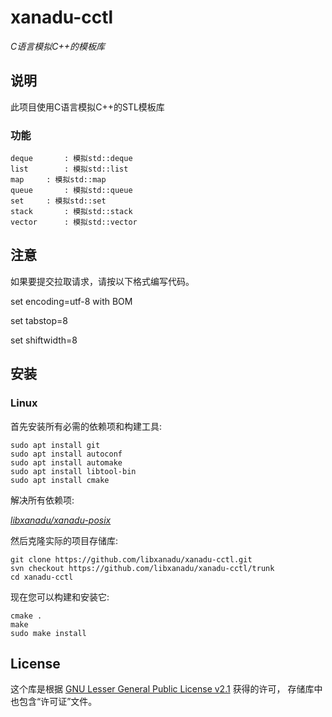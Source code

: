 # xanadu-cctl
*C语言模拟C++的模板库*



## 说明
此项目使用C语言模拟C++的STL模板库



### 功能
~~~
deque		: 模拟std::deque
list		: 模拟std::list
map		: 模拟std::map
queue		: 模拟std::queue
set		: 模拟std::set
stack		: 模拟std::stack
vector		: 模拟std::vector
~~~



## 注意
如果要提交拉取请求，请按以下格式编写代码。

set encoding=utf-8 with BOM

set tabstop=8

set shiftwidth=8



## 安装

### Linux

首先安装所有必需的依赖项和构建工具:
```shell
sudo apt install git
sudo apt install autoconf
sudo apt install automake
sudo apt install libtool-bin
sudo apt install cmake
```

解决所有依赖项:

*[libxanadu/xanadu-posix](https://github.com/libxanadu/xanadu-posix)*


然后克隆实际的项目存储库:
```shell
git clone https://github.com/libxanadu/xanadu-cctl.git
svn checkout https://github.com/libxanadu/xanadu-cctl/trunk
cd xanadu-cctl
```

现在您可以构建和安装它:
```shell
cmake .
make
sudo make install
```



## License

这个库是根据 [GNU Lesser General Public License v2.1](https://www.gnu.org/licenses/lgpl-2.1.en.html) 获得的许可，
存储库中也包含“许可证”文件。
